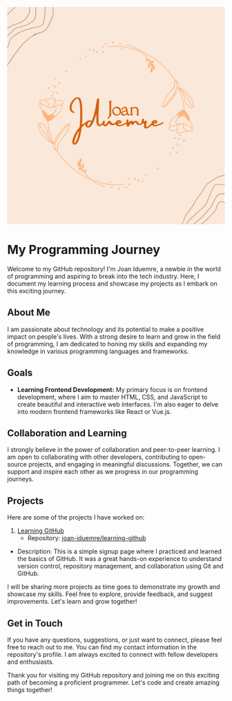 ![Joan Iduemre](joan-iduemre.png)

# My Programming Journey

Welcome to my GitHub repository! I'm Joan Iduemre, a newbie in the world of programming and aspiring to break into the tech industry. Here, I document my learning process and showcase my projects as I embark on this exciting journey.

## About Me
I am passionate about technology and its potential to make a positive impact on people's lives. With a strong desire to learn and grow in the field of programming, I am dedicated to honing my skills and expanding my knowledge in various programming languages and frameworks.

## Goals
- **Learning Frontend Development:** My primary focus is on frontend development, where I aim to master HTML, CSS, and JavaScript to create beautiful and interactive web interfaces. I'm also eager to delve into modern frontend frameworks like React or Vue.js.

## Collaboration and Learning
I strongly believe in the power of collaboration and peer-to-peer learning. I am open to collaborating with other developers, contributing to open-source projects, and engaging in meaningful discussions. Together, we can support and inspire each other as we progress in our programming journeys.

## Projects

Here are some of the projects I have worked on:

1. [Learning GitHub](https://joan-iduemre.github.io/learning-github)
   - Repository: [joan-iduemre/learning-github](https://github.com/joan-iduemre/learning-github)
<!--    - [View the webpage live] (https://joan-iduemre.github.io/learning-github) -->
   - Description: This is a simple signup page where I practiced and learned the basics of GitHub. It was a great hands-on experience to understand version control, repository management, and collaboration using Git and GitHub.

I will be sharing more projects as time goes to demonstrate my growth and showcase my skills. Feel free to explore, provide feedback, and suggest improvements. Let's learn and grow together!
## Get in Touch
If you have any questions, suggestions, or just want to connect, please feel free to reach out to me. You can find my contact information in the repository's profile. I am always excited to connect with fellow developers and enthusiasts.

Thank you for visiting my GitHub repository and joining me on this exciting path of becoming a proficient programmer. Let's code and create amazing things together!





<!--
 ### Hi there 👋 

**joan-iduemre/joan-iduemre** is a ✨ _special_ ✨ repository because its `README.md` (this file) appears on your GitHub profile.

Here are some ideas to get you started:

- 🔭 I’m currently working on ...
- 🌱 I’m currently learning ...
- 👯 I’m looking to collaborate on ...
- 🤔 I’m looking for help with ...
- 💬 Ask me about ...
- 📫 How to reach me: ...
- 😄 Pronouns: ...
- ⚡ Fun fact: ...
-->
